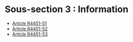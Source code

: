 # Sous-section 3 : Information

* [Article R4451-51](./LEGIARTI000022442652.md)
* [Article R4451-52](./LEGIARTI000022442646.md)
* [Article R4451-53](./LEGIARTI000022442636.md)
